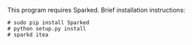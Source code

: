 This program requires Sparked. Brief installation instructions:

    # sudo pip install Sparked
    # python setup.py install
    # sparkd itea

